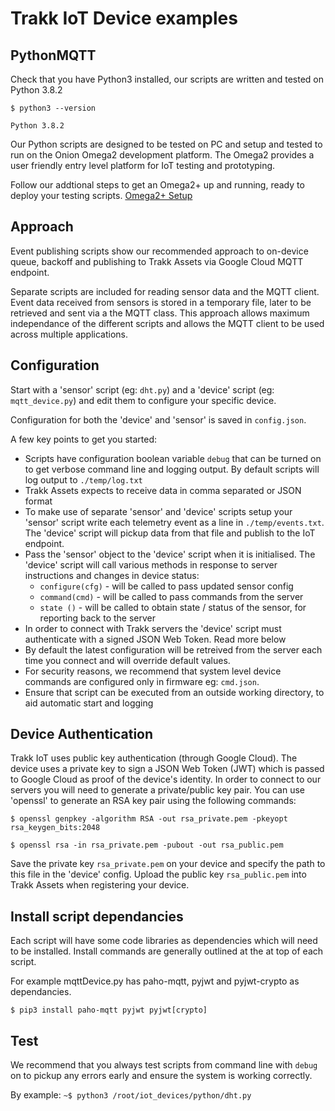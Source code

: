 # Trakk IoT Device examples

## PythonMQTT

Check that you have Python3 installed, our scripts are written and tested on Python 3.8.2

`$ python3 --version`

`Python 3.8.2`

Our Python scripts are designed to be tested on PC and setup and tested to run on the Onion Omega2 development platform. The Omega2 provides a user friendly entry level platform for IoT testing and prototyping.

Follow our addtional steps to get an Omega2+ up and running, ready to deploy your testing scripts. [Omega2+ Setup](./omega2.md)

## Approach

Event publishing scripts show our recommended approach to on-device queue, backoff and publishing to Trakk Assets via Google Cloud MQTT endpoint.

Separate scripts are included for reading sensor data and the MQTT client.
Event data received from sensors is stored in a temporary file, later to be retrieved and sent via a the MQTT class.
This approach allows maximum independance of the different scripts and allows the MQTT client to be used across multiple applications.

## Configuration

Start with a 'sensor' script (eg: `dht.py`) and a 'device' script (eg: `mqtt_device.py`) and edit them to configure your specific device. 

Configuration for both the 'device' and 'sensor' is saved in `config.json`.

A few key points to get you started:

- Scripts have configuration boolean variable `debug` that can be turned on to get verbose command line and logging output. By default scripts will log output to `./temp/log.txt`
- Trakk Assets expects to receive data in comma separated or JSON format
- To make use of separate 'sensor' and 'device' scripts setup your 'sensor' script write each telemetry event as a line in `./temp/events.txt`. The 'device' script will pickup data from that file and publish to the IoT endpoint.
- Pass the 'sensor' object to the 'device' script when it is initialised. The 'device' script will call various methods in response to server instructions and changes in device status:
  - `configure(cfg)` - will be called to pass updated sensor config
  - `command(cmd)` - will be called to pass commands from the server
  - `state ()` - will be called to obtain state / status of the sensor, for reporting back to the server
- In order to connect with Trakk servers the 'device' script must authenticate with a signed JSON Web Token. Read more below
- By default the latest configuration will be retreived from the server each time you connect and will override default values.
- For security reasons, we recommend that system level device commands are configured only in firmware eg: `cmd.json`.
- Ensure that script can be executed from an outside working directory, to aid automatic start and logging

## Device Authentication

Trakk IoT uses public key authentication (through Google Cloud). The device uses a private key to sign a JSON Web Token (JWT) which is passed to Google Cloud as proof of the device's identity.
In order to connect to our servers you will need to generate a private/public key pair. You can use 'openssl' to generate an RSA key pair using the following commands:

`$ openssl genpkey -algorithm RSA -out rsa_private.pem -pkeyopt rsa_keygen_bits:2048`

`$ openssl rsa -in rsa_private.pem -pubout -out rsa_public.pem`

Save the private key `rsa_private.pem` on your device and specify the path to this file in the 'device' config. Upload the public key `rsa_public.pem` into Trakk Assets when registering your device.

## Install script dependancies

Each script will have some code libraries as dependencies which will need to be installed. Install commands are generally outlined at the at top of each script.

For example mqttDevice.py has paho-mqtt, pyjwt and pyjwt-crypto as dependancies. 

`$ pip3 install paho-mqtt pyjwt pyjwt[crypto]`

## Test

We recommend that you always test scripts from command line with `debug` on to pickup any errors early and ensure the system is working correctly.

By example: `~$ python3 /root/iot_devices/python/dht.py`